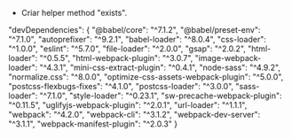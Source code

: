 - Criar helper method "exists".

"devDependencies": {
"@babel/core": "^7.1.2",
"@babel/preset-env": "^7.1.0",
"autoprefixer": "^9.2.1",
"babel-loader": "^8.0.4",
"css-loader": "^1.0.0",
"eslint": "^5.7.0",
"file-loader": "^2.0.0",
"gsap": "^2.0.2",
"html-loader": "^0.5.5",
"html-webpack-plugin": "^3.0.7",
"image-webpack-loader": "^4.3.1",
"mini-css-extract-plugin": "^0.4.1",
"node-sass": "^4.9.2",
"normalize.css": "^8.0.0",
"optimize-css-assets-webpack-plugin": "^5.0.0",
"postcss-flexbugs-fixes": "^4.1.0",
"postcss-loader": "^3.0.0",
"sass-loader": "^7.1.0",
"style-loader": "^0.23.1",
"sw-precache-webpack-plugin": "^0.11.5",
"uglifyjs-webpack-plugin": "^2.0.1",
"url-loader": "^1.1.1",
"webpack": "^4.2.0",
"webpack-cli": "^3.1.2",
"webpack-dev-server": "^3.1.1",
"webpack-manifest-plugin": "^2.0.3"
}
